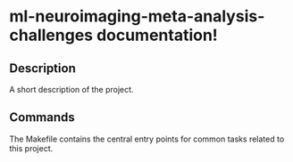 # ml-neuroimaging-meta-analysis-challenges documentation!

## Description

A short description of the project.

## Commands

The Makefile contains the central entry points for common tasks related to this project.

